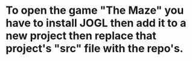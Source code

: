 # To open the game "The Maze" you have to install JOGL then add it to a new project then replace that project's "src" file with the repo's.
